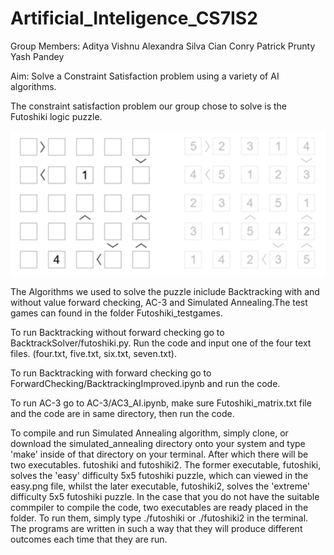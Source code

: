 # Artificial_Inteligence_CS7IS2

Group Members: 
Aditya Vishnu
Alexandra Silva
Cian Conry
Patrick Prunty
Yash Pandey

Aim: Solve a Constraint Satisfaction problem using a variety of AI algorithms. 

The constraint satisfaction problem our group chose to solve is the Futoshiki logic puzzle. 

![Alt text](puzzleExample.png?raw=true)

The Algorithms we used to solve the puzzle iniclude Backtracking with and without value forward checking, AC-3 and Simulated Annealing.The test games can found in the folder Futoshiki_testgames. 

To run Backtracking without forward checking go to BacktrackSolver/futoshiki.py. Run the code and input one of the four text files. (four.txt, five.txt, six.txt, seven.txt). 

To run Backtracking with forward checking go to ForwardChecking/BacktrackingImproved.ipynb and run the code.

To run AC-3 go to AC-3/AC3_AI.ipynb, make sure Futoshiki_matrix.txt file and the code are in same directory, then run the code.  

To compile and run Simulated Annealing algorithm, simply clone, or download the simulated_annealing directory onto your system and type 'make' inside of that directory on your terminal. After which there will be two executables. futoshiki and futoshiki2. The former executable, futoshiki, solves the 'easy' difficulty 5x5 futoshiki puzzle, which can viewed in the easy.png file, whilst the later executable, futoshiki2, solves the 'extreme' difficulty 5x5 futoshiki puzzle. In the case that you do not have the suitable commpiler to compile the code, two executables are ready placed in the folder. To run them, simply type ./futoshiki or ./futoshiki2 in the terminal. The programs are written in such a way that they will produce different outcomes each time that they are run.
